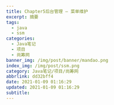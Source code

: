 ```yaml
---
title: Chapter5后台管理 — 菜单维护
excerpt: 摘要
tags:
  - java
  - ssm
categories:
  - Java笔记
  - 项目
  - 尚筹网
banner_img: /img/post/banner/mandao.png
index_img: /img/post/ssm.png
category: Java笔记/项目/尚筹网
abbrlink: dd32bff4
date: 2021-01-09 01:16:29
updated: 2021-01-09 01:16:29
subtitle:
---
```

